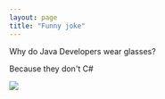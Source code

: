 ```yaml
---
layout: page
title: "Funny joke"
---
```




Why do Java Developers wear glasses? 
<p>Because they don't C#</p>

<img src="{{ site.github.url }}/assets/img/anek.jpg">